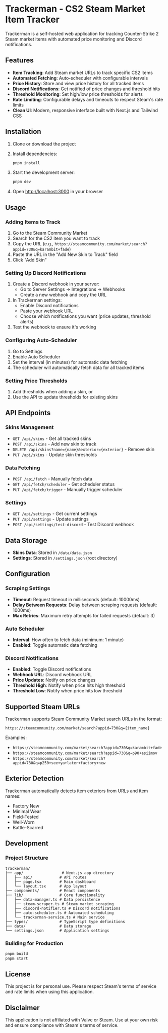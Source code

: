 # Trackerman - CS2 Steam Market Item Tracker

Trackerman is a self-hosted web application for tracking Counter-Strike 2 Steam market items with automated price monitoring and Discord notifications.

## Features

- **Item Tracking**: Add Steam market URLs to track specific CS2 items
- **Automated Fetching**: Auto-scheduler with configurable intervals
- **Price History**: Store and view price history for all tracked items
- **Discord Notifications**: Get notified of price changes and threshold hits
- **Threshold Monitoring**: Set high/low price thresholds for alerts
- **Rate Limiting**: Configurable delays and timeouts to respect Steam's rate limits
- **Clean UI**: Modern, responsive interface built with Next.js and Tailwind CSS

## Installation

1. Clone or download the project
2. Install dependencies:
   ```bash
   pnpm install
   ```

3. Start the development server:
   ```bash
   pnpm dev
   ```

4. Open [http://localhost:3000](http://localhost:3000) in your browser

## Usage

### Adding Items to Track

1. Go to the Steam Community Market
2. Search for the CS2 item you want to track
3. Copy the URL (e.g., `https://steamcommunity.com/market/search?appid=730&q=karambit+fade`)
4. Paste the URL in the "Add New Skin to Track" field
5. Click "Add Skin"

### Setting Up Discord Notifications

1. Create a Discord webhook in your server:
   - Go to Server Settings → Integrations → Webhooks
   - Create a new webhook and copy the URL
2. In Trackerman settings:
   - Enable Discord notifications
   - Paste your webhook URL
   - Choose which notifications you want (price updates, threshold alerts)
3. Test the webhook to ensure it's working

### Configuring Auto-Scheduler

1. Go to Settings
2. Enable Auto Scheduler
3. Set the interval (in minutes) for automatic data fetching
4. The scheduler will automatically fetch data for all tracked items

### Setting Price Thresholds

1. Add thresholds when adding a skin, or
2. Use the API to update thresholds for existing skins

## API Endpoints

### Skins Management
- `GET /api/skins` - Get all tracked skins
- `POST /api/skins` - Add new skin to track
- `DELETE /api/skins?name={name}&exterior={exterior}` - Remove skin
- `PUT /api/skins` - Update skin thresholds

### Data Fetching
- `POST /api/fetch` - Manually fetch data
- `GET /api/fetch/scheduler` - Get scheduler status
- `PUT /api/fetch/trigger` - Manually trigger scheduler

### Settings
- `GET /api/settings` - Get current settings
- `PUT /api/settings` - Update settings
- `POST /api/settings/test-discord` - Test Discord webhook

## Data Storage

- **Skins Data**: Stored in `/data/data.json`
- **Settings**: Stored in `/settings.json` (root directory)

## Configuration

### Scraping Settings
- **Timeout**: Request timeout in milliseconds (default: 10000ms)
- **Delay Between Requests**: Delay between scraping requests (default: 1000ms)
- **Max Retries**: Maximum retry attempts for failed requests (default: 3)

### Auto Scheduler
- **Interval**: How often to fetch data (minimum: 1 minute)
- **Enabled**: Toggle automatic data fetching

### Discord Notifications
- **Enabled**: Toggle Discord notifications
- **Webhook URL**: Discord webhook URL
- **Price Updates**: Notify on price changes
- **Threshold High**: Notify when price hits high threshold
- **Threshold Low**: Notify when price hits low threshold

## Supported Steam URLs

Trackerman supports Steam Community Market search URLs in the format:
```
https://steamcommunity.com/market/search?appid=730&q={item_name}
```

Examples:
- `https://steamcommunity.com/market/search?appid=730&q=karambit+fade`
- `https://steamcommunity.com/market/search?appid=730&q=p90+asiimov`
- `https://steamcommunity.com/market/search?appid=730&q=p250+see+ya+later+factory+new`

## Exterior Detection

Trackerman automatically detects item exteriors from URLs and item names:
- Factory New
- Minimal Wear
- Field-Tested
- Well-Worn
- Battle-Scarred

## Development

### Project Structure
```
trackerman/
├── app/                 # Next.js app directory
│   ├── api/            # API routes
│   ├── page.tsx        # Main dashboard
│   └── layout.tsx      # App layout
├── components/         # React components
├── lib/                # Core functionality
│   ├── data-manager.ts # Data persistence
│   ├── steam-scraper.ts # Steam market scraping
│   ├── discord-notifier.ts # Discord notifications
│   ├── auto-scheduler.ts # Automated scheduling
│   └── trackerman-service.ts # Main service
├── types/              # TypeScript type definitions
├── data/               # Data storage
└── settings.json       # Application settings
```

### Building for Production

```bash
pnpm build
pnpm start
```

## License

This project is for personal use. Please respect Steam's terms of service and rate limits when using this application.

## Disclaimer

This application is not affiliated with Valve or Steam. Use at your own risk and ensure compliance with Steam's terms of service.